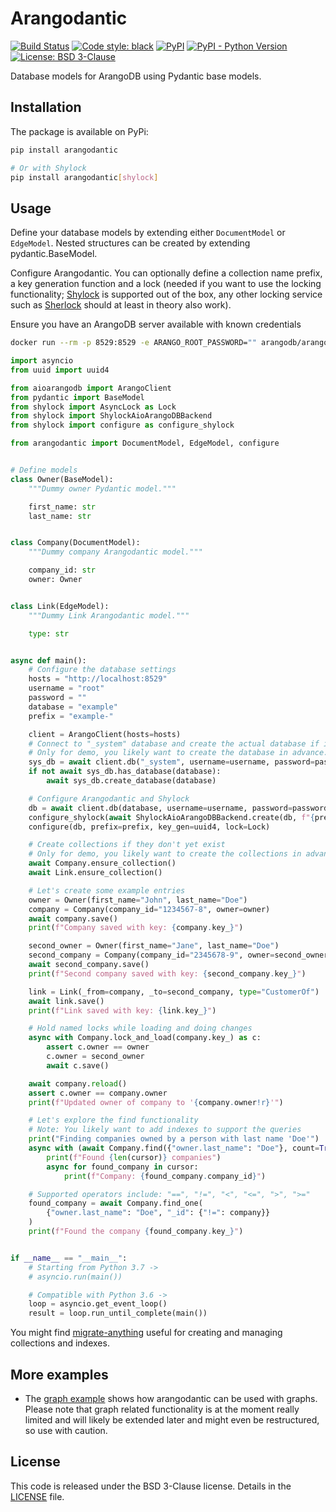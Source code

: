 # Arangodantic

[![Build Status](https://travis-ci.com/digitalliving/arangodantic.svg?branch=master)](https://travis-ci.com/digitalliving/arangodantic)
[![Code style: black](https://img.shields.io/badge/code%20style-black-000000.svg)](https://github.com/psf/black)
[![PyPI](https://img.shields.io/pypi/v/arangodantic)](https://pypi.org/project/arangodantic/)
[![PyPI - Python Version](https://img.shields.io/pypi/pyversions/arangodantic)](https://pypi.org/project/arangodantic/)
[![License: BSD 3-Clause](https://img.shields.io/badge/License-BSD%203--Clause-blue.svg)](https://opensource.org/licenses/BSD-3-Clause)

Database models for ArangoDB using Pydantic base models.

## Installation

The package is available on PyPi:

```bash
pip install arangodantic

# Or with Shylock
pip install arangodantic[shylock]
```

## Usage

Define your database models by extending either `DocumentModel` or `EdgeModel`.
Nested structures can be created by extending pydantic.BaseModel.

Configure Arangodantic. You can optionally define a collection name prefix,
a key generation function and a lock (needed if you want to use the locking
functionality; [Shylock](https://github.com/lietu/shylock) is supported out of
the box, any other locking service such as
[Sherlock](https://pypi.org/project/sherlock/) should at least in theory also
work).

Ensure you have an ArangoDB server available with known credentials
```bash
docker run --rm -p 8529:8529 -e ARANGO_ROOT_PASSWORD="" arangodb/arangodb:3.7.2.1
```

```python
import asyncio
from uuid import uuid4

from aioarangodb import ArangoClient
from pydantic import BaseModel
from shylock import AsyncLock as Lock
from shylock import ShylockAioArangoDBBackend
from shylock import configure as configure_shylock

from arangodantic import DocumentModel, EdgeModel, configure


# Define models
class Owner(BaseModel):
    """Dummy owner Pydantic model."""

    first_name: str
    last_name: str


class Company(DocumentModel):
    """Dummy company Arangodantic model."""

    company_id: str
    owner: Owner


class Link(EdgeModel):
    """Dummy Link Arangodantic model."""

    type: str


async def main():
    # Configure the database settings
    hosts = "http://localhost:8529"
    username = "root"
    password = ""
    database = "example"
    prefix = "example-"

    client = ArangoClient(hosts=hosts)
    # Connect to "_system" database and create the actual database if it doesn't exist
    # Only for demo, you likely want to create the database in advance.
    sys_db = await client.db("_system", username=username, password=password)
    if not await sys_db.has_database(database):
        await sys_db.create_database(database)

    # Configure Arangodantic and Shylock
    db = await client.db(database, username=username, password=password)
    configure_shylock(await ShylockAioArangoDBBackend.create(db, f"{prefix}shylock"))
    configure(db, prefix=prefix, key_gen=uuid4, lock=Lock)

    # Create collections if they don't yet exist
    # Only for demo, you likely want to create the collections in advance.
    await Company.ensure_collection()
    await Link.ensure_collection()

    # Let's create some example entries
    owner = Owner(first_name="John", last_name="Doe")
    company = Company(company_id="1234567-8", owner=owner)
    await company.save()
    print(f"Company saved with key: {company.key_}")

    second_owner = Owner(first_name="Jane", last_name="Doe")
    second_company = Company(company_id="2345678-9", owner=second_owner)
    await second_company.save()
    print(f"Second company saved with key: {second_company.key_}")

    link = Link(_from=company, _to=second_company, type="CustomerOf")
    await link.save()
    print(f"Link saved with key: {link.key_}")

    # Hold named locks while loading and doing changes
    async with Company.lock_and_load(company.key_) as c:
        assert c.owner == owner
        c.owner = second_owner
        await c.save()

    await company.reload()
    assert c.owner == company.owner
    print(f"Updated owner of company to '{company.owner!r}'")

    # Let's explore the find functionality
    # Note: You likely want to add indexes to support the queries
    print("Finding companies owned by a person with last name 'Doe'")
    async with (await Company.find({"owner.last_name": "Doe"}, count=True)) as cursor:
        print(f"Found {len(cursor)} companies")
        async for found_company in cursor:
            print(f"Company: {found_company.company_id}")

    # Supported operators include: "==", "!=", "<", "<=", ">", ">="
    found_company = await Company.find_one(
        {"owner.last_name": "Doe", "_id": {"!=": company}}
    )
    print(f"Found the company {found_company.key_}")


if __name__ == "__main__":
    # Starting from Python 3.7 ->
    # asyncio.run(main())

    # Compatible with Python 3.6 ->
    loop = asyncio.get_event_loop()
    result = loop.run_until_complete(main())
```

You might find [migrate-anything](https://github.com/cocreators-ee/migrate-anything) useful for creating and managing collections and indexes.

## More examples
- The [graph example](examples/graph_example.py) shows how arangodantic can be
  used with graphs. Please note that graph related functionality is at the
  moment really limited and will likely be extended later and might even be
  restructured, so use with caution.

## License

This code is released under the BSD 3-Clause license. Details in the
[LICENSE](./LICENSE) file.
